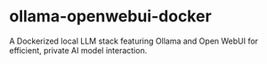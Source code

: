 # ollama-openwebui-docker
 A Dockerized local LLM stack featuring Ollama and Open WebUI for efficient, private AI model interaction.
